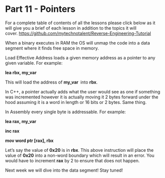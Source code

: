 # Part 11 - Pointers

For a complete table of contents of all the lessons please click below as it will give you a brief of each lesson in addition to the topics it will cover.&nbsp;https://github.com/mytechnotalent/Reverse-Engineering-Tutorial

When a binary executes in RAM the OS will unmap the code into a data segment where it finds free space in memory.&nbsp;

Load Effective Address loads a given memory address as a pointer to any given variable.&nbsp;For example:

__lea rbx, my\_var__

This will load the address of __my\_var&nbsp;__ into __rbx__.&nbsp;

In C++, a pointer actually adds what the user would see as one if something was incremented however it is actually moving it 2 bytes forward under the hood assuming it is a word in length or 16 bits or 2 bytes.&nbsp;Same thing.

In Assembly every single byte is addressable.&nbsp;For example:

__lea rax, my\_var__

__inc rax__

__mov word ptr \[rax\], rbx__

Let’s say the value of __0x20__ is in __rbx__.&nbsp;This above instruction will place the value of __0x20__ into a non-word boundary which will result in an error.&nbsp;You would have to increment __rax__ by 2 to ensure that does not happen.

Next week we will dive into the data segment! Stay tuned!